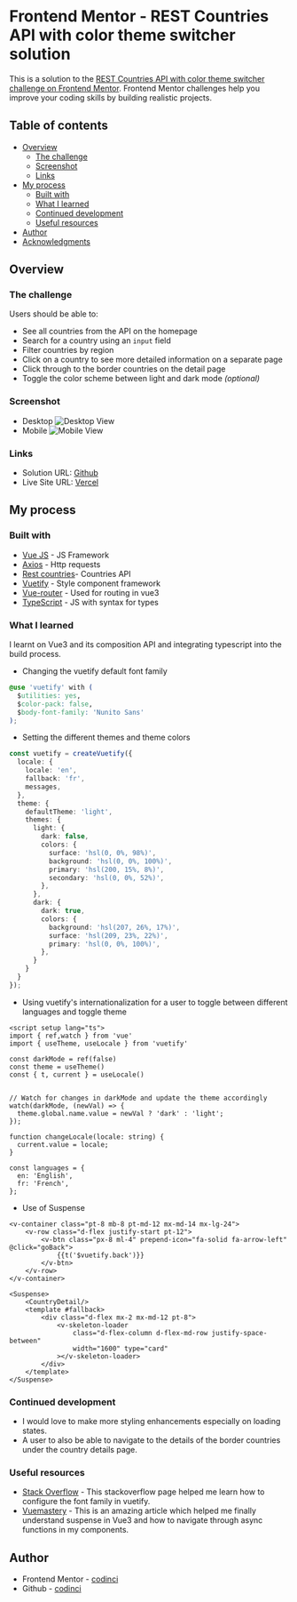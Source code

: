 # Frontend Mentor - REST Countries API with color theme switcher solution

This is a solution to the [REST Countries API with color theme switcher challenge on Frontend Mentor](https://www.frontendmentor.io/challenges/rest-countries-api-with-color-theme-switcher-5cacc469fec04111f7b848ca). Frontend Mentor challenges help you improve your coding skills by building realistic projects.

## Table of contents

- [Overview](#overview)
  - [The challenge](#the-challenge)
  - [Screenshot](#screenshot)
  - [Links](#links)
- [My process](#my-process)
  - [Built with](#built-with)
  - [What I learned](#what-i-learned)
  - [Continued development](#continued-development)
  - [Useful resources](#useful-resources)
- [Author](#author)
- [Acknowledgments](#acknowledgments)


## Overview

### The challenge

Users should be able to:

- See all countries from the API on the homepage
- Search for a country using an `input` field
- Filter countries by region
- Click on a country to see more detailed information on a separate page
- Click through to the border countries on the detail page
- Toggle the color scheme between light and dark mode *(optional)*

### Screenshot

- Desktop
![Desktop View](./public/screen-shot-desktop.png)
- Mobile
![Mobile View](./public/screen-shot-mobile.png)

### Links

- Solution URL: [Github](https://github.com/codinci/rest-countries)
- Live Site URL: [Vercel](https://rest-countries-six-lilac.vercel.app/)

## My process

### Built with

- [Vue JS](https://vuejs.org) - JS Framework
- [Axios](https://axios-http.com/docs/intro) - Http requests
- [Rest countries](https://restcountries.com/)- Countries API
- [Vuetify](https://vuetifyjs.com/en/) - Style component framework
- [Vue-router](https://router.vuejs.org) - Used for routing in vue3
- [TypeScript](https://www.typescriptlang.org/) - JS with syntax for types


### What I learned

I learnt on Vue3 and its composition API and integrating typescript into the build process.

- Changing the vuetify default font family

```style.css
@use 'vuetify' with (
  $utilities: yes,
  $color-pack: false,
  $body-font-family: 'Nunito Sans'
);

```

- Setting the different themes and theme colors
```main.ts
const vuetify = createVuetify({
  locale: {
    locale: 'en',
    fallback: 'fr',
    messages,
  },
  theme: {
    defaultTheme: 'light',
    themes: {
      light: {
        dark: false,
        colors: {
          surface: 'hsl(0, 0%, 98%)',
          background: 'hsl(0, 0%, 100%)',
          primary: 'hsl(200, 15%, 8%)',
          secondary: 'hsl(0, 0%, 52%)',
        },
      },
      dark: {
        dark: true,
        colors: {
          background: 'hsl(207, 26%, 17%)',
          surface: 'hsl(209, 23%, 22%)',
          primary: 'hsl(0, 0%, 100%)',
        },
      }
    }
  }
});

```

- Using vuetify's internationalization for a user to toggle between different languages and toggle theme

```header.vue
<script setup lang="ts">
import { ref,watch } from 'vue'
import { useTheme, useLocale } from 'vuetify'

const darkMode = ref(false)
const theme = useTheme()
const { t, current } = useLocale()


// Watch for changes in darkMode and update the theme accordingly
watch(darkMode, (newVal) => {
  theme.global.name.value = newVal ? 'dark' : 'light';
});

function changeLocale(locale: string) {
  current.value = locale;
}

const languages = {
  en: 'English',
  fr: 'French',
};
```

- Use of Suspense
```CountryPage.vue
<v-container class="pt-8 mb-8 pt-md-12 mx-md-14 mx-lg-24">
	<v-row class="d-flex justify-start pt-12">
		<v-btn class="px-8 ml-4" prepend-icon="fa-solid fa-arrow-left" @click="goBack">
			{{t('$vuetify.back')}}
		</v-btn>
	</v-row>
</v-container>

<Suspense>
	<CountryDetail/>
	<template #fallback>
		<div class="d-flex mx-2 mx-md-12 pt-8">
			<v-skeleton-loader
				class="d-flex-column d-flex-md-row justify-space-between"
				width="1600" type="card"
			></v-skeleton-loader>
		</div>
	</template>
</Suspense>

```

### Continued development

- I would love to make more styling enhancements especially on loading states.
- A user to also be able to navigate to the details of the border countries under the country details page.

### Useful resources

- [Stack Overflow](https://stackoverflow.com/questions/45598884/change-default-font-in-vuetify) - This stackoverflow page helped me learn how to configure the font family in vuetify.
- [Vuemastery](https://www.vuemastery.com/blog/async-with-suspense/) - This is an amazing article which helped me finally understand suspense in Vue3 and how to navigate through async functions in my components.

## Author

- Frontend Mentor - [codinci](https://www.frontendmentor.io/profile/codinci)
- Github - [codinci](https://github.com/codinci)
